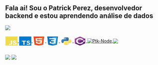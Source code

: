 ## Fala ai! Sou o Patrick Perez, desenvolvedor backend e estou aprendendo análise de dados
<div align="left">
  <a href="https://github.com/PatrickBorsoi">
  <!-- img height="180em" src="https://github-readme-stats.vercel.app/api?username=PatrickBorsoi&show_icons=true&theme=dark&include_all_commits=true&count_private=true"/-->
  <img height="180em" src="https://github-readme-stats.vercel.app/api/top-langs/?username=PatrickBorsoi&layout=compact&langs_count=7&theme=dark"/>
</div>
<div style="display: inline_block"><br>
  <img align="center" alt="Ptk-Js" height="30" width="40" src="https://raw.githubusercontent.com/devicons/devicon/master/icons/javascript/javascript-plain.svg">
  <img align="center" alt="Ptk-Ts" height="30" width="40" src="https://raw.githubusercontent.com/devicons/devicon/master/icons/typescript/typescript-plain.svg">
  <!--img align="center" alt="Ptk-React" height="30" width="40" src="https://raw.githubusercontent.com/devicons/devicon/master/icons/react/react-original.svg"-->
  <img align="center" alt="Ptk-HTML" height="30" width="40" src="https://raw.githubusercontent.com/devicons/devicon/master/icons/html5/html5-original.svg">
  <img align="center" alt="Ptk-CSS" height="30" width="40" src="https://raw.githubusercontent.com/devicons/devicon/master/icons/css3/css3-original.svg">
  <img align="center" alt="Ptk-Python" height="30" width="40" src="https://raw.githubusercontent.com/devicons/devicon/master/icons/python/python-original.svg">
  <img align="center" alt="Ptk-Csharp" height="30" width="40" src="https://raw.githubusercontent.com/devicons/devicon/master/icons/csharp/csharp-original.svg">
  <img align="center" alt="Ptk-Node" height="30" width="40" src="https://cdn.jsdelivr.net/gh/devicons/devicon/icons/nodejs/nodejs-original.svg" />
  <img align="center" src="https://img.icons8.com/wired/25/35/power-bi.png">
  </div>
  
  ##
 
<div> 
  <a href = "mailto:patrickperez1698@gmail.com"><img src="https://img.shields.io/badge/-Gmail-%23333?style=for-the-badge&logo=gmail&logoColor=white" target="_blank"></a>
  <a href="https://www.linkedin.com/in/patrickperezdev" target="_blank"><img src="https://img.shields.io/badge/-LinkedIn-%230077B5?style=for-the-badge&logo=linkedin&logoColor=white" target="_blank"></a>
 
 
</div>

